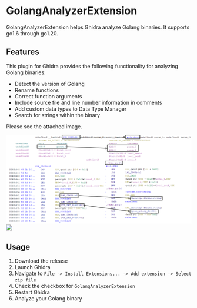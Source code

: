 # GolangAnalyzerExtension
GolangAnalyzerExtension helps Ghidra analyze Golang binaries.
It supports go1.6 through go1.20.

## Features
This plugin for Ghidra provides the following functionality for analyzing Golang binaries:

- Detect the version of Golang
- Rename functions
- Correct function arguments
- Include source file and line number information in comments
- Add custom data types to Data Type Manager
- Search for strings within the binary

Please see the attached image.

<img src="img/demo.png">

<img src="img/demo.gif">

## Usage
1. Download the release
2. Launch Ghidra
3. Navigate to `File -> Install Extensions... -> Add extension -> Select zip file`
4. Check the checkbox for `GolangAnalyzerExtension`
5. Restart Ghidra
6. Analyze your Golang binary
